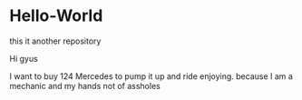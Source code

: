 # Hello-World
this it another repository

Hi gyus

I want to buy 124 Mercedes to pump it up and ride enjoying.
because I am a mechanic and my hands not of assholes

